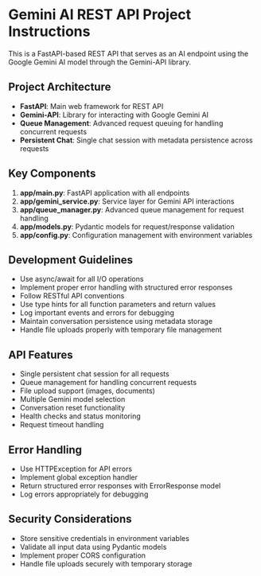 <!-- Use this file to provide workspace-specific custom instructions to Copilot. For more details, visit https://code.visualstudio.com/docs/copilot/copilot-customization#_use-a-githubcopilotinstructionsmd-file -->

# Gemini AI REST API Project Instructions

This is a FastAPI-based REST API that serves as an AI endpoint using the Google Gemini AI model through the Gemini-API library.

## Project Architecture

- **FastAPI**: Main web framework for REST API
- **Gemini-API**: Library for interacting with Google Gemini AI
- **Queue Management**: Advanced request queuing for handling concurrent requests
- **Persistent Chat**: Single chat session with metadata persistence across requests

## Key Components

1. **app/main.py**: FastAPI application with all endpoints
2. **app/gemini_service.py**: Service layer for Gemini API interactions
3. **app/queue_manager.py**: Advanced queue management for request handling
4. **app/models.py**: Pydantic models for request/response validation
5. **app/config.py**: Configuration management with environment variables

## Development Guidelines

- Use async/await for all I/O operations
- Implement proper error handling with structured error responses
- Follow RESTful API conventions
- Use type hints for all function parameters and return values
- Log important events and errors for debugging
- Maintain conversation persistence using metadata storage
- Handle file uploads properly with temporary file management

## API Features

- Single persistent chat session for all requests
- Queue management for handling concurrent requests
- File upload support (images, documents)
- Multiple Gemini model selection
- Conversation reset functionality
- Health checks and status monitoring
- Request timeout handling

## Error Handling

- Use HTTPException for API errors
- Implement global exception handler
- Return structured error responses with ErrorResponse model
- Log errors appropriately for debugging

## Security Considerations

- Store sensitive credentials in environment variables
- Validate all input data using Pydantic models
- Implement proper CORS configuration
- Handle file uploads securely with temporary storage
